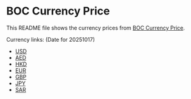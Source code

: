 # BOC Currency Price

This README file shows the currency prices from [BOC Currency Price](https://www.boc.cn/sourcedb/whpj/).

Currency links: (Date for 20251017)

- [USD](https://bocurrencyprice.techina.science/BOC_CURRENCY_PRICE/USD/20251017.json)
- [AED](https://bocurrencyprice.techina.science/BOC_CURRENCY_PRICE/AED/20251017.json)
- [HKD](https://bocurrencyprice.techina.science/BOC_CURRENCY_PRICE/HKD/20251017.json)
- [EUR](https://bocurrencyprice.techina.science/BOC_CURRENCY_PRICE/EUR/20251017.json)
- [GBP](https://bocurrencyprice.techina.science/BOC_CURRENCY_PRICE/GBP/20251017.json)
- [JPY](https://bocurrencyprice.techina.science/BOC_CURRENCY_PRICE/JPY/20251017.json)
- [SAR](https://bocurrencyprice.techina.science/BOC_CURRENCY_PRICE/SAR/20251017.json)
